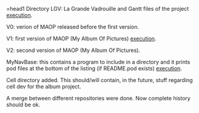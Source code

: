 =head1 Directory
LGV: La Grande Vadrouille and Gantt files of the project   [execution](http://dorey.sebastien.free.fr/Project/LGV/mapr/Gantt/).

V0: verion of MAOP released before the first version.

V1: first version of MAOP (My Album Of Pictures) [execution](http://derased.heliohost.org//cgi-bin/album.cgi).

V2: second version of MAOP (My Album Of Pictures). 

MyNavBase: this contains a program to include in a directory and it prints pod files at the bottom of the listing (if README.pod exists) [execution](http://derased.heliohost.org/).

Cell directory added. This should/will contain, in the future, stuff regarding cell dev for the album project.

A merge between different repositories were done. Now complete history should be ok.

